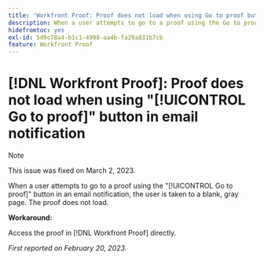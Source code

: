 ```yaml
---
title: 'Workfront Proof: Proof does not load when using Go to proof button in email notification'
description: When a user attempts to go to a proof using the Go to proof button in an email notification, the user is taken to a blank, gray page. The proof does not load.
hidefromtoc: yes
exl-id: 5d9c78a4-b1c1-4998-aa4b-fa29a831b7cb
feature: Workfront Proof
---
```

# [!DNL Workfront Proof]: Proof does not load when using "[!UICONTROL Go to proof]" button in email notification

>[!NOTE]
>
>This issue was fixed on March 2, 2023.

When a user attempts to go to a proof using the "[!UICONTROL Go to proof]" button in an email notification, the user is taken to a blank, gray page. The proof does not load.

**Workaround:**

Access the proof in [!DNL Workfront Proof] directly.

_First reported on February 20, 2023._
